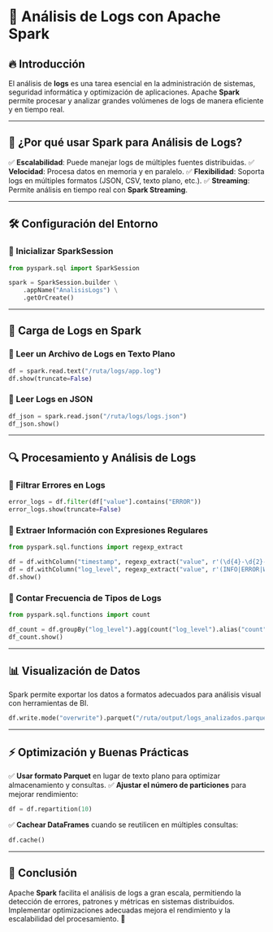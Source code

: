 # 📜 Análisis de Logs con Apache Spark

## 🔥 Introducción
El análisis de **logs** es una tarea esencial en la administración de sistemas, seguridad informática y optimización de aplicaciones. Apache **Spark** permite procesar y analizar grandes volúmenes de logs de manera eficiente y en tiempo real.

---

## 📌 ¿Por qué usar Spark para Análisis de Logs?
✅ **Escalabilidad**: Puede manejar logs de múltiples fuentes distribuidas.
✅ **Velocidad**: Procesa datos en memoria y en paralelo.
✅ **Flexibilidad**: Soporta logs en múltiples formatos (JSON, CSV, texto plano, etc.).
✅ **Streaming**: Permite análisis en tiempo real con **Spark Streaming**.

---

## 🛠️ Configuración del Entorno
### 🔹 Inicializar SparkSession
```python
from pyspark.sql import SparkSession

spark = SparkSession.builder \
    .appName("AnalisisLogs") \
    .getOrCreate()
```

---

## 🔄 Carga de Logs en Spark
### 🔹 Leer un Archivo de Logs en Texto Plano
```python
df = spark.read.text("/ruta/logs/app.log")
df.show(truncate=False)
```

### 🔹 Leer Logs en JSON
```python
df_json = spark.read.json("/ruta/logs/logs.json")
df_json.show()
```

---

## 🔍 Procesamiento y Análisis de Logs
### 🔹 Filtrar Errores en Logs
```python
error_logs = df.filter(df["value"].contains("ERROR"))
error_logs.show(truncate=False)
```

### 🔹 Extraer Información con Expresiones Regulares
```python
from pyspark.sql.functions import regexp_extract

df = df.withColumn("timestamp", regexp_extract("value", r'(\d{4}-\d{2}-\d{2} \d{2}:\d{2}:\d{2})', 1))
df = df.withColumn("log_level", regexp_extract("value", r'(INFO|ERROR|WARN|DEBUG)', 1))
df.show()
```

### 🔹 Contar Frecuencia de Tipos de Logs
```python
from pyspark.sql.functions import count

df_count = df.groupBy("log_level").agg(count("log_level").alias("count"))
df_count.show()
```

---

## 📊 Visualización de Datos
Spark permite exportar los datos a formatos adecuados para análisis visual con herramientas de BI.
```python
df.write.mode("overwrite").parquet("/ruta/output/logs_analizados.parquet")
```

---

## ⚡ Optimización y Buenas Prácticas
✅ **Usar formato Parquet** en lugar de texto plano para optimizar almacenamiento y consultas.
✅ **Ajustar el número de particiones** para mejorar rendimiento:
```python
df = df.repartition(10)
```
✅ **Cachear DataFrames** cuando se reutilicen en múltiples consultas:
```python
df.cache()
```

---

## 🎯 Conclusión
Apache **Spark** facilita el análisis de logs a gran escala, permitiendo la detección de errores, patrones y métricas en sistemas distribuidos. Implementar optimizaciones adecuadas mejora el rendimiento y la escalabilidad del procesamiento. 🚀

